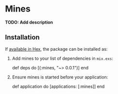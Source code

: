 # Mines

**TODO: Add description**

## Installation

If [available in Hex](https://hex.pm/docs/publish), the package can be installed as:

  1. Add mines to your list of dependencies in `mix.exs`:

        def deps do
          [{:mines, "~> 0.0.1"}]
        end

  2. Ensure mines is started before your application:

        def application do
          [applications: [:mines]]
        end

